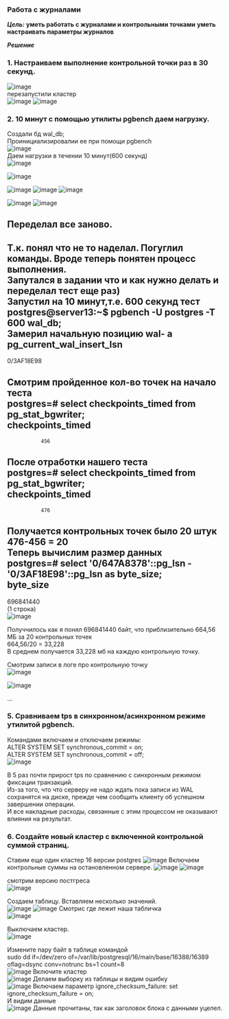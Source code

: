 ### Работа с журналами

***Цель:***
**уметь работать с журналами и контрольными точками**
**уметь настраивать параметры журналов**

***Решение***
### 1. Настраиваем выполнение контрольной точки раз в 30 секунд.  
![image](https://github.com/13-rus/Otus/assets/120638894/47e6268e-e8ed-45f1-a578-2b2a92e327ec)  
 перезапустили кластер    
![image](https://github.com/13-rus/Otus/assets/120638894/0a6bb1d9-82a0-4e92-bbf9-2cc44d78f3f7)
![image](https://github.com/13-rus/Otus/assets/120638894/a606c189-ad44-4713-a4de-a7798f55ceab)

### 2. 10 минут c помощью утилиты pgbench даем нагрузку.  
 Создали бд wal_db;  
 Проинициализировалии ее при помощи pgbench  
![image](https://github.com/13-rus/Otus/assets/120638894/21019dc6-85b1-4a3a-800b-eec4ee8775cb)  
 Даем нагрузки в течении 10 минут(600 секунд)  
![image](https://github.com/13-rus/Otus/assets/120638894/a41af275-0970-4980-a941-e7dc8285a855)

![image](https://github.com/13-rus/Otus/assets/120638894/8676c217-e2dd-41ce-98e8-4df72df25fc0)

![image](https://github.com/13-rus/Otus/assets/120638894/34015307-1471-4e14-a9dc-2730a6ad8555)
![image](https://github.com/13-rus/Otus/assets/120638894/034041ee-c8c9-4e56-982b-f1aa52a32314)
![image](https://github.com/13-rus/Otus/assets/120638894/c8c26ee0-7cae-476f-b60f-f751d51e4fb4)
  

![image](https://github.com/13-rus/Otus/assets/120638894/f00cc709-e4d1-4756-af2a-1118bc6340f8)
![image](https://github.com/13-rus/Otus/assets/120638894/a5cfd4e1-4c3a-4f33-98e8-46a22b27473a)


## Переделал все заново.  
Т.к. понял что не то наделал. Погуглил команды. Вроде теперь понятен процесс выполнения.  
Запутался в задании что и как нужно делать и переделал тест еще раз)  
Запустил на 10 минут,т.е. 600 секунд тест  
postgres@server13:~$ pgbench -U postgres -T 600 wal_db;  
Замерил начальную позицию wal- a  
 pg_current_wal_insert_lsn  
---------------------------  
 0/3AF18E98  

 Смотрим пройденное кол-во точек на начало теста  
postgres=# select checkpoints_timed from pg_stat_bgwriter;  
 checkpoints_timed  
-------------------  
               456  

После отработки нашего теста  
postgres=# select checkpoints_timed from pg_stat_bgwriter;  
 checkpoints_timed  
-------------------  
               476  
Получается контрольных точек было 20 штук 476-456 = 20  
Теперь вычислим размер данных    
postgres=# select '0/647A8378'::pg_lsn - '0/3AF18E98'::pg_lsn as byte_size;  
 byte_size  
-----------  
 696841440  
(1 строка)  
![image](https://github.com/13-rus/Otus/assets/120638894/132a1b58-ce3c-42ed-9c84-8536892543f0)

Получчилось как я понял 696841440 байт, что приблизительно 664,56 МБ за 20 контрольных точек  
664,56/20 = 33,228  
В среднем получается 33,228 мб на каждую контрольную точку.  

Смотрим записи в логе про контрольную точку  
![image](https://github.com/13-rus/Otus/assets/120638894/f9daab67-4650-4546-9a47-26cb27019d43)


 

![image](https://github.com/13-rus/Otus/assets/120638894/0884492b-ac9c-45d3-b18a-f91296b645ff)

...  
### 5. Сравниваем tps в синхронном/асинхронном режиме утилитой pgbench.
Командами включаем и отключаем режимы:  
 ALTER SYSTEM SET synchronous_commit = on;  
 ALTER SYSTEM SET synchronous_commit = off;  
![image](https://github.com/13-rus/Otus/assets/120638894/4cc8fef3-c832-43ed-b72e-7ac27c2baccc)

В 5 раз почти прирост tps по сравнению с синхронным режимом фиксации транзакций.  
Из-за того, что что серверу не надо ждать пока записи из WAL сохранятся на диске, прежде чем сообщить клиенту об успешном завершении операции.  
И все накладные расходы, связанные с этим процессом не оказывают влияния на результат.  


### 6. Создайте новый кластер с включенной контрольной суммой страниц.  
 Ставим еще один кластер 16 версии postgres
 ![image](https://github.com/13-rus/Otus/assets/120638894/7aad5426-49d6-49ec-9356-e3e49dcdc385)
Включаем контрольные суммы на остановленном сервере.
![image](https://github.com/13-rus/Otus/assets/120638894/f3a0eec1-5e45-486a-b412-01631d516820)
![image](https://github.com/13-rus/Otus/assets/120638894/092b2c03-58ed-4067-97b7-d14a03fe613e)

смотрим версию постгреса  
![image](https://github.com/13-rus/Otus/assets/120638894/d4cc2a41-27e7-4304-84ff-5b9a4b6a12a5)

 Создаем таблицу. Вставляем несколько значений.  
 ![image](https://github.com/13-rus/Otus/assets/120638894/adedfc77-727e-4c9a-a18c-ec301334b19b)
 ![image](https://github.com/13-rus/Otus/assets/120638894/2286b51a-3016-4638-acfe-9207af42f83b)
 Смотрис где лежит наша табличка  
![image](https://github.com/13-rus/Otus/assets/120638894/027a9139-8a82-481d-997e-af7f0c3ac148)

  Выключаем кластер.  
 ![image](https://github.com/13-rus/Otus/assets/120638894/4fd1820b-79df-4f18-8df2-9e7daad43ef9)
 
Измените пару байт в таблице командой  
 sudo dd if=/dev/zero of=/var/lib/postgresql/16/main/base/16388/16389 oflag=dsync conv=notrunc bs=1 count=8  
 ![image](https://github.com/13-rus/Otus/assets/120638894/366759f8-a533-4ecc-bcfc-8825e5facff8) 
  Включите кластер  
  ![image](https://github.com/13-rus/Otus/assets/120638894/78c21c29-1f2c-485c-a02b-6ef92f5598ba)
 Делаем выборку из таблицы и видим ошибку  
 ![image](https://github.com/13-rus/Otus/assets/120638894/939877f4-eef3-43d4-bfdc-35817418037b)
 Включаем параметр ignore_checksum_failure: set ignore_checksum_failure = on;  
  И видим данные  
  ![image](https://github.com/13-rus/Otus/assets/120638894/3f3cf335-249d-4027-9ef7-7513bb647c14)
  Данные прочитаны, так как заголовок блока с данными уцелел.  
